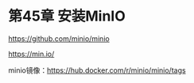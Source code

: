 # 第45章 安装MinIO

https://github.com/minio/minio

https://min.io/

minio镜像：https://hub.docker.com/r/minio/minio/tags